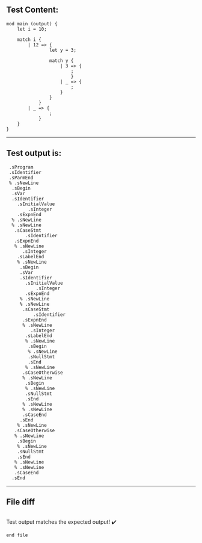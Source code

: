 
Test Content: 
-------------------------
```
mod main (output) {
    let i = 10;

    match i {
        | 12 => {
                let y = 3;
                
                match y {
                    | 3 => {
                        ;
                        }
                    | _ => {
                        ;
                    }
                }
            }
        | _ => {
                ;
            }
    }
}
```
------------------------
Test output is: 
-------------------------
```
 .sProgram
 .sIdentifier
 .sParmEnd
 % .sNewLine
  .sBegin
  .sVar
  .sIdentifier
    .sInitialValue
        .sInteger
    .sExpnEnd
  % .sNewLine
  % .sNewLine
   .sCaseStmt
       .sIdentifier
   .sExpnEnd
   % .sNewLine
      .sInteger
    .sLabelEnd
    % .sNewLine
     .sBegin
     .sVar
     .sIdentifier
       .sInitialValue
           .sInteger
       .sExpnEnd
     % .sNewLine
     % .sNewLine
      .sCaseStmt
          .sIdentifier
      .sExpnEnd
      % .sNewLine
         .sInteger
       .sLabelEnd
       % .sNewLine
        .sBegin
        % .sNewLine
        .sNullStmt
        .sEnd
       % .sNewLine
      .sCaseOtherwise
      % .sNewLine
       .sBegin
       % .sNewLine
       .sNullStmt
       .sEnd
      % .sNewLine
      % .sNewLine
      .sCaseEnd
     .sEnd
    % .sNewLine
   .sCaseOtherwise
   % .sNewLine
    .sBegin
    % .sNewLine
    .sNullStmt
    .sEnd
   % .sNewLine
   % .sNewLine
   .sCaseEnd
  .sEnd

```
------------------------

File diff
-------------------------
```diff

```
Test output matches the expected output! :heavy_check_mark:

```
end file
